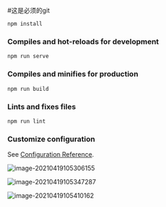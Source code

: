 \#这是必须的git

```
npm install
```

### Compiles and hot-reloads for development

```
npm run serve
```

### Compiles and minifies for production

```
npm run build
```

### Lints and fixes files

```
npm run lint
```

### Customize configuration

See [Configuration Reference](https://cli.vuejs.org/config/).

![image-20210419105306155](C:\Users\Administrator\AppData\Roaming\Typora\typora-user-images\image-20210419105306155.png)

![image-20210419105347287](C:\Users\Administrator\AppData\Roaming\Typora\typora-user-images\image-20210419105347287.png)

![image-20210419105410162](C:\Users\Administrator\AppData\Roaming\Typora\typora-user-images\image-20210419105410162.png)